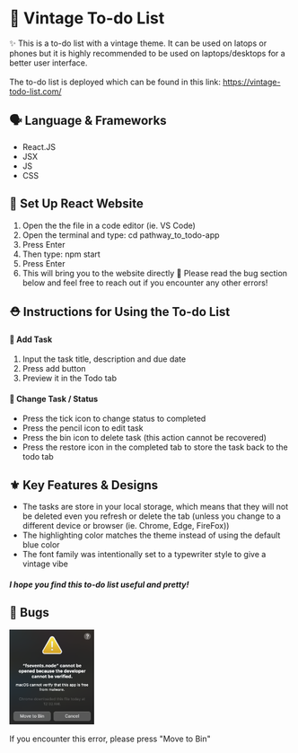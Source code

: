 
# 📝 Vintage To-do List
✨ This is a to-do list with a vintage theme. It can be used on latops or phones but it is highly recommended to be used on laptops/desktops for a better user interface.<br/>
<br/>
The to-do list is deployed which can be found in this link: https://vintage-todo-list.com/ 

## 🗣️ Language & Frameworks
* React.JS
* JSX
* JS
* CSS

## 🔧 Set Up React Website
1. Open the the file in a code editor (ie. VS Code)
2. Open the terminal and type: cd pathway_to_todo-app
3. Press Enter
4. Then type: npm start
5. Press Enter
6. This will bring you to the website directly
💭 Please read the bug section below and feel free to reach out if you encounter any other errors!

## ⛑️ Instructions for Using the To-do List
#### 📎 Add Task
1. Input the task title, description and due date
2. Press add button 
3. Preview it in the Todo tab
#### 📎 Change Task / Status
* Press the tick icon to change status to completed
* Press the pencil icon to edit task
* Press the bin icon to delete task (this action cannot be recovered)
* Press the restore icon in the completed tab to store the task back to the todo tab

## ⚜️ Key Features & Designs
* The tasks are store in your local storage, which means that they will not be deleted even you refresh or delete the tab
  (unless you change to a different device or browser (ie. Chrome, Edge, FireFox))
* The highlighting color matches the theme instead of using the default blue color
* The font family was intentionally set to a typewriter style to give a vintage vibe

##### I hope you find this to-do list useful and pretty!

## 👾 Bugs
<p>
<img src= "bug-screenshot.png"
    width=30%>
</p>
If you encounter this error, please press "Move to Bin"


